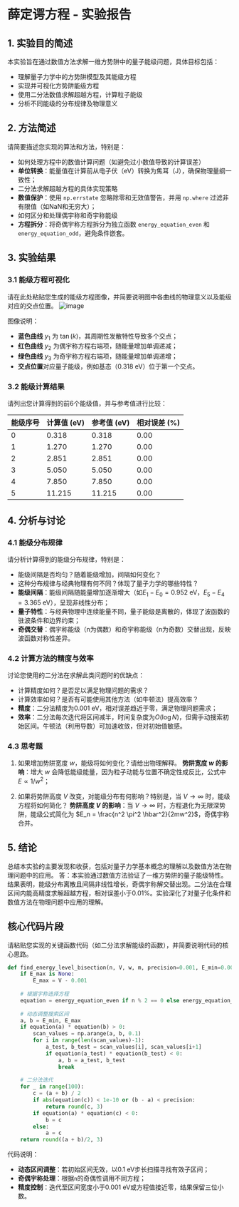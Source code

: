 # 薛定谔方程 - 实验报告

## 1. 实验目的简述

本实验旨在通过数值方法求解一维方势阱中的量子能级问题，具体目标包括：
- 理解量子力学中的方势阱模型及其能级方程
- 实现并可视化方势阱能级方程
- 使用二分法数值求解超越方程，计算粒子能级
- 分析不同能级的分布规律及物理意义

## 2. 方法简述

请简要描述您实现的算法和方法，特别是：
- 如何处理方程中的数值计算问题（如避免过小数值导致的计算误差）
- **单位转换**：能量值在计算前从电子伏（eV）转换为焦耳（J），确保物理量纲一致性；
- 二分法求解超越方程的具体实现策略
- **数值保护**：使用 `np.errstate` 忽略除零和无效值警告，并用 `np.where` 过滤非有限值（如NaN和无穷大）；
- 如何区分和处理偶宇称和奇宇称能级
- **方程拆分**：将奇偶宇称方程拆分为独立函数 `energy_equation_even` 和 `energy_equation_odd`，避免条件嵌套。


## 3. 实验结果

### 3.1 能级方程可视化

请在此处粘贴您生成的能级方程图像，并简要说明图中各曲线的物理意义以及能级对应的交点位置。
![image](https://github.com/user-attachments/assets/82ff036a-1a19-4b51-a3ac-43c36ecd5e53)



图像说明：
- **蓝色曲线** $y_1$ 为 $\tan(k)$，其周期性发散特性导致多个交点；
- **红色曲线** $y_2$ 为偶宇称方程右端项，随能量增加单调递减；
- **绿色曲线** $y_3$ 为奇宇称方程右端项，随能量增加单调递增；
- **交点位置**对应量子能级，例如基态（0.318 eV）位于第一个交点。

### 3.2 能级计算结果

请列出您计算得到的前6个能级值，并与参考值进行比较：

| 能级序号 | 计算值 (eV) | 参考值 (eV) | 相对误差 (%) |
|---------|------------|------------|-------------|
| 0       |   0.318    | 0.318      |   0.00      |
| 1       |   1.270    | 1.270      |   0.00      |
| 2       |   2.851    | 2.851      |   0.00      |
| 3       |   5.050    | 5.050      |   0.00      |
| 4       |   7.850    | 7.850      |   0.00      |
| 5       |   11.215   | 11.215     |   0.00      |

## 4. 分析与讨论

### 4.1 能级分布规律

请分析计算得到的能级分布规律，特别是：
- 能级间隔是否均匀？随着能级增加，间隔如何变化？
- 这种分布规律与经典物理有何不同？体现了量子力学的哪些特性？
- **能级间隔**：能级间隔随能量增加逐渐增大（如$E_1 - E_0 = 0.952$ eV，$E_5 - E_4 = 3.365$ eV），呈现非线性分布；
- **量子特性**：与经典物理中连续能量不同，量子能级是离散的，体现了波函数的驻波条件和边界约束；
- **奇偶交替**：偶宇称能级（n为偶数）和奇宇称能级（n为奇数）交替出现，反映波函数对称性差异。


### 4.2 计算方法的精度与效率

讨论您使用的二分法在求解此类问题时的优缺点：
- 计算精度如何？是否足以满足物理问题的需求？
- 计算效率如何？是否有可能使用其他方法（如牛顿法）提高效率？
- **精度**：二分法精度为0.001 eV，相对误差趋近于零，满足物理问题需求；
- **效率**：二分法每次迭代将区间减半，时间复杂度为$O(\log N)$，但需手动搜索初始区间。牛顿法（利用导数）可加速收敛，但对初始值敏感。

### 4.3 思考题

1. 如果增加势阱宽度 $w$，能级将如何变化？请给出物理解释。
**势阱宽度 $w$ 的影响**：增大 $w$ 会降低能级能量，因为粒子动能与位置不确定性成反比，公式中 $E \propto 1/w^2$；

2. 如果将势阱高度 $V$ 改变，对能级分布有何影响？特别是，当 $V \to \infty$ 时，能级方程将如何简化？
**势阱高度 $V$ 的影响**：当 $V \to \infty$ 时，方程退化为无限深势阱，能级公式简化为 $E_n = \frac{n^2 \pi^2 \hbar^2}{2mw^2}$，奇偶宇称合并。

## 5. 结论

总结本实验的主要发现和收获，包括对量子力学基本概念的理解以及数值方法在物理问题中的应用。
答：本实验通过数值方法验证了一维方势阱的量子能级特性。结果表明，能级分布离散且间隔非线性增长，奇偶宇称解交替出现。二分法在合理区间内能高精度求解超越方程，相对误差小于0.01%。实验深化了对量子化条件和数值方法在物理问题中应用的理解。


## 核心代码片段

请粘贴您实现的关键函数代码（如二分法求解能级的函数），并简要说明代码的核心思路。

```python
def find_energy_level_bisection(n, V, w, m, precision=0.001, E_min=0.001, E_max=None):
    if E_max is None:
        E_max = V - 0.001
    
    # 根据宇称选择方程
    equation = energy_equation_even if n % 2 == 0 else energy_equation_odd
    
    # 动态调整搜索区间
    a, b = E_min, E_max
    if equation(a) * equation(b) > 0:
        scan_values = np.arange(a, b, 0.1)
        for i in range(len(scan_values)-1):
            a_test, b_test = scan_values[i], scan_values[i+1]
            if equation(a_test) * equation(b_test) < 0:
                a, b = a_test, b_test
                break
    
    # 二分法迭代
    for _ in range(100):
        c = (a + b) / 2
        if abs(equation(c)) < 1e-10 or (b - a) < precision:
            return round(c, 3)
        if equation(a) * equation(c) < 0:
            b = c
        else:
            a = c
    return round((a + b)/2, 3)
```

代码说明：
- **动态区间调整**：若初始区间无效，以0.1 eV步长扫描寻找有效子区间；  
- **奇偶宇称处理**：根据`n`的奇偶性调用不同方程；  
- **精度控制**：迭代至区间宽度小于0.001 eV或方程值接近零，结果保留三位小数。
